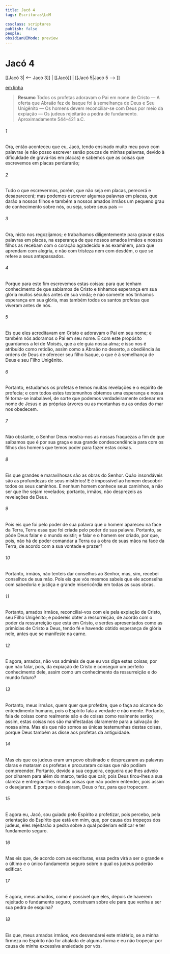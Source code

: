 ```yaml
---
title: Jacó 4
tags: Escrituras\LdM

cssclass: scriptures
publish: false
people:
obsidianUIMode: preview
---
```


# Jacó 4
[[Jacó 3| <-- Jacó 3]] | [[Jacó]] | [[Jacó 5|Jacó 5 --> ]]

[em linha](https://churchofjesuschrist.org/study/scriptures/bofm/jacob/4?lang=por)

> __Resumo__
Todos os profetas adoravam o Pai em nome de Cristo — A oferta que Abraão fez de Isaque foi à semelhança de Deus e Seu Unigênito — Os homens devem reconciliar-se com Deus por meio da expiação — Os judeus rejeitarão a pedra de fundamento. Aproximadamente 544–421 a.C.

###### 1 
Ora, então aconteceu que eu, Jacó, tendo ensinado muito meu povo com palavras (e não posso escrever senão poucas de minhas palavras, devido à dificuldade de gravá-las em placas) e sabemos que as coisas que escrevemos em placas perdurarão;

###### 2 
Tudo o que escrevermos, porém, que não seja em placas, perecerá e desaparecerá; mas podemos escrever algumas palavras em placas, que darão a nossos filhos e também a nossos amados irmãos um pequeno grau de conhecimento sobre nós, ou seja, sobre seus pais —

###### 3 
Ora, nisto nos regozijamos; e trabalhamos diligentemente para gravar estas palavras em placas, na esperança de que nossos amados irmãos e nossos filhos as recebam com o coração agradecido e as examinem, para que aprendam com alegria, e não com tristeza nem com desdém, o que se refere a seus antepassados.

###### 4 
Porque para este fim escrevemos estas coisas: para que tenham conhecimento de que sabíamos de Cristo e tínhamos esperança em sua glória muitos séculos antes de sua vinda; e não somente nós tínhamos esperança em sua glória, mas também todos os santos profetas que viveram antes de nós.

###### 5 
Eis que eles acreditavam em Cristo e adoravam o Pai em seu nome; e também nós adoramos o Pai em seu nome. E com este propósito guardamos a lei de Moisés, que a ele guia nossa alma; e isso nos é atribuído como retidão, assim como a Abraão no deserto, a obediência às ordens de Deus de oferecer seu filho Isaque, o que é à semelhança de Deus e seu Filho Unigênito.

###### 6 
Portanto, estudamos os profetas e temos muitas revelações e o espírito de profecia; e com todos estes testemunhos obtemos uma esperança e nossa fé torna-se inabalável, de sorte que podemos verdadeiramente ordenar em nome de Jesus e as próprias árvores ou as montanhas ou as ondas do mar nos obedecem.

###### 7 
Não obstante, o Senhor Deus mostra-nos as nossas fraquezas a fim de que saibamos que é por sua graça e sua grande condescendência para com os filhos dos homens que temos poder para fazer estas coisas.

###### 8 
Eis que grandes e maravilhosas são as obras do Senhor. Quão insondáveis são as profundezas de seus mistérios! E é impossível ao homem descobrir todos os seus caminhos. E nenhum homem conhece seus caminhos, a não ser que lhe sejam revelados; portanto, irmãos, não desprezeis as revelações de Deus.

###### 9 
Pois eis que foi pelo poder de sua palavra que o homem apareceu na face da Terra, Terra essa que foi criada pelo poder de sua palavra. Portanto, se pôde Deus falar e o mundo existir; e falar e o homem ser criado, por que, pois, não há de poder comandar a Terra ou a obra de suas mãos na face da Terra, de acordo com a sua vontade e prazer?

###### 10 
Portanto, irmãos, não tenteis dar conselhos ao Senhor, mas, sim, recebei conselhos de sua mão. Pois eis que vós mesmos sabeis que ele aconselha com sabedoria e justiça e grande misericórdia em todas as suas obras.

###### 11 
Portanto, amados irmãos, reconciliai-vos com ele pela expiação de Cristo, seu Filho Unigênito; e podereis obter a ressurreição, de acordo com o poder da ressurreição que está em Cristo, e serdes apresentados como as primícias de Cristo a Deus, tendo fé e havendo obtido esperança de glória nele, antes que se manifeste na carne.

###### 12 
E agora, amados, não vos admireis de que eu vos diga estas coisas; por que não falar, pois, da expiação de Cristo e conseguir um perfeito conhecimento dele, assim como um conhecimento da ressurreição e do mundo futuro?

###### 13 
Portanto, meus irmãos, quem quer que profetize, que o faça ao alcance do entendimento humano, pois o Espírito fala a verdade e não mente. Portanto, fala de coisas como realmente são e de coisas como realmente serão; assim, estas coisas nos são manifestadas claramente para a salvação de nossa alma. Mas eis que não somos as únicas testemunhas destas coisas, porque Deus também as disse aos profetas da antiguidade.

###### 14 
Mas eis que os judeus eram um povo obstinado e desprezaram as palavras claras e mataram os profetas e procuraram coisas que não podiam compreender. Portanto, devido a sua cegueira, cegueira que lhes adveio por olharem para além do marco, terão que cair, pois Deus tirou-lhes a sua clareza e entregou-lhes muitas coisas que não podem entender, pois assim o desejaram. E porque o desejaram, Deus o fez, para que tropecem.

###### 15 
E agora eu, Jacó, sou guiado pelo Espírito a profetizar, pois percebo, pela orientação do Espírito que está em mim, que, por causa dos tropeços dos judeus, eles rejeitarão a pedra sobre a qual poderiam edificar e ter fundamento seguro.

###### 16 
Mas eis que, de acordo com as escrituras, essa pedra virá a ser o grande e o último e o único fundamento seguro sobre o qual os judeus poderão edificar.

###### 17 
E agora, meus amados, como é possível que eles, depois de haverem rejeitado o fundamento seguro, construam sobre ele para que venha a ser sua pedra de esquina?

###### 18 
Eis que, meus amados irmãos, vos desvendarei este mistério, se a minha firmeza no Espírito não for abalada de alguma forma e eu não tropeçar por causa de minha excessiva ansiedade por vós.


